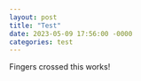 ```yaml
---
layout: post
title: "Test"
date: 2023-05-09 17:56:00 -0000
categories: test
---
```

Fingers crossed this works!